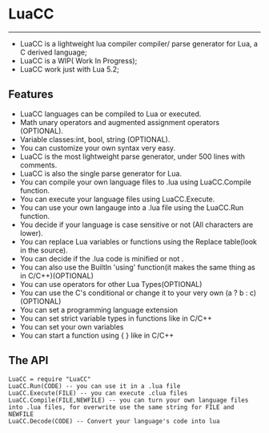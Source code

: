 LuaCC
=====
-------

- LuaCC is a lightweight lua compiler compiler/ parse generator for Lua, a C derived language;
- LuaCC is a WIP( Work In Progress);
- LuaCC work just with Lua 5.2;

Features
--------

- LuaCC languages can be compiled to Lua or executed.
- Math unary operators and augmented assignment operators (OPTIONAL).
- Variable classes:int, bool, string (OPTIONAL).
- You can customize your own syntax very easy.
- LuaCC is the most lightweight parse generator, under 500 lines with comments.
- LuaCC is also the single parse generator for Lua.
- You can compile your own language files to .lua using LuaCC.Compile function.
- You can execute your language files using LuaCC.Execute.
- You can use your own langauge into a .lua file using the LuaCC.Run function.
- You decide if your language is case sensitive or not (All characters are lower).
- You can replace Lua variables or functions using the Replace table(look in the source).
- You can decide if the .lua code is minified or not <Size vs Readable>.
- You can also use the BuiltIn 'using' function(it makes the same thing as in C/C++)(OPTIONAL)
- You can use operators for other Lua Types(OPTIONAL)
- You can use the C's conditional or change it to your very own (a ? b : c)(OPTIONAL)
- You can set a programming language extension
- You can set strict variable types in functions like in C/C++
- You can set your own variables
- You can start a function using { } like in C/C++



The API
--------

    LuaCC = require "LuaCC"
    LuaCC.Run(CODE) -- you can use it in a .lua file
    LuaCC.Execute(FILE) -- you can execute .clua files
    LuaCC.Compile(FILE,NEWFILE) -- you can turn your own language files into .lua files, for overwrite use the same string for FILE and NEWFILE
    LuaCC.Decode(CODE) -- Convert your language's code into lua
